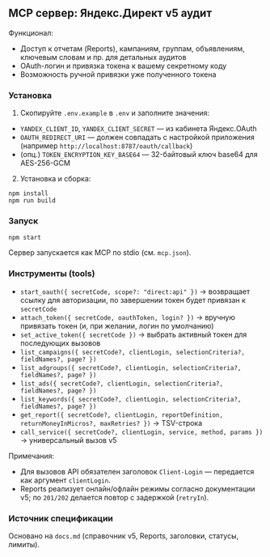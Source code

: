 ## MCP сервер: Яндекс.Директ v5 аудит

Функционал:
- Доступ к отчетам (Reports), кампаниям, группам, объявлениям, ключевым словам и пр. для детальных аудитов
- OAuth-логин и привязка токена к вашему секретному коду
- Возможность ручной привязки уже полученного токена

### Установка

1) Скопируйте `.env.example` в `.env` и заполните значения:
- `YANDEX_CLIENT_ID`, `YANDEX_CLIENT_SECRET` — из кабинета Яндекс.OAuth
- `OAUTH_REDIRECT_URI` — должен совпадать с настройкой приложения (например `http://localhost:8787/oauth/callback`)
- (опц.) `TOKEN_ENCRYPTION_KEY_BASE64` — 32-байтовый ключ base64 для AES-256-GCM

2) Установка и сборка:
```
npm install
npm run build
```

### Запуск
```
npm start
```
Сервер запускается как MCP по stdio (см. `mcp.json`).

### Инструменты (tools)
- `start_oauth({ secretCode, scope?: "direct:api" })` → возвращает ссылку для авторизации, по завершении токен будет привязан к `secretCode`
- `attach_token({ secretCode, oauthToken, login? })` → вручную привязать токен (и, при желании, логин по умолчанию)
- `set_active_token({ secretCode })` → выбрать активный токен для последующих вызовов
- `list_campaigns({ secretCode?, clientLogin, selectionCriteria?, fieldNames?, page? })`
- `list_adgroups({ secretCode?, clientLogin, selectionCriteria?, fieldNames?, page? })`
- `list_ads({ secretCode?, clientLogin, selectionCriteria?, fieldNames?, page? })`
- `list_keywords({ secretCode?, clientLogin, selectionCriteria?, fieldNames?, page? })`
- `get_report({ secretCode?, clientLogin, reportDefinition, returnMoneyInMicros?, maxRetries? })` → TSV-строка
- `call_service({ secretCode?, clientLogin, service, method, params })` → универсальный вызов v5

Примечания:
- Для вызовов API обязателен заголовок `Client-Login` — передается как аргумент `clientLogin`.
- Reports реализует онлайн/офлайн режимы согласно документации v5; по `201/202` делается повтор с задержкой (`retryIn`).

### Источник спецификации
Основано на `docs.md` (справочник v5, Reports, заголовки, статусы, лимиты).